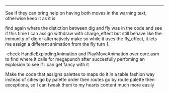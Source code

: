 _________________________________________________________________________

See if they can bring help on having both moves in the warning text, otherwise keep it as it is

find again where the distiction between dig and fly was in the code and see if this time I can assign withdraw with charge_effect but still behave like the immunity of dig
or alternatively make so while it uses the fly_effect, it lets me assign a different animation from the fly turn 1.

-check HandleExplodingAnimation and PlayMoveAnimation over core.asm to find where it calls for megapunch after succesfully perfoming an explosion to see if I can get fancy with it


Make the code that assigns palettes to maps do it in a table fashion way instead of cities go by palette order then routes go by route palette then exceptions, so I can tweak them to my hearts content much more easily


